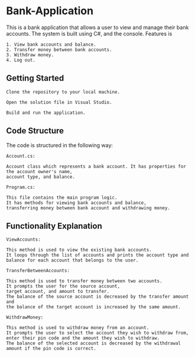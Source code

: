 # Bank-Application


This is a bank application that allows a user to view and manage their bank accounts. The system is built using C#, and the console.
Features is 
    
    1. View bank accounts and balance.
    2. Transfer money between bank accounts.
    3. Withdraw money.
    4. Log out.
    
    

## Getting Started 

    Clone the repository to your local machine.
    
    Open the solution file in Visual Studio.
    
    Build and run the application.




## Code Structure

The code is structured in the following way:

    Account.cs:
    
    Account class which represents a bank account. It has properties for the account owner's name,
    account type, and balance.
    
    Program.cs: 
    
    This file contains the main program logic.
    It has methods for viewing bank accounts and balance,
    transferring money between bank account and withdrawing money.
    
    
    

## Functionality Explanation

   
    ViewAccounts: 
    
    This method is used to view the existing bank accounts. 
    It loops through the list of accounts and prints the account type and balance for each account that belongs to the user.
    
    TransferBetweenAccounts: 
    
    This method is used to transfer money between two accounts. 
    It prompts the user for the source account, 
    target account, and amount to transfer. 
    The balance of the source account is decreased by the transfer amount and 
    the balance of the target account is increased by the same amount.
    
    WithdrawMoney: 
    
    This method is used to withdraw money from an account. 
    It prompts the user to select the account they wish to withdraw from,
    enter their pin code and the amount they wish to withdraw. 
    The balance of the selected account is decreased by the withdrawal amount if the pin code is correct.
